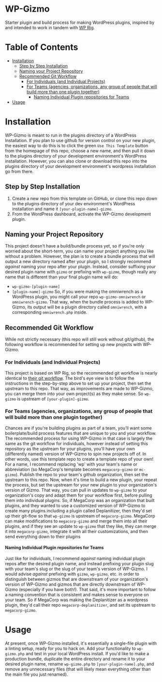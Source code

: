 # WP-Gizmo
 Starter plugin and build process for making WordPress plugins, inspired by and intended to work in tandem with [WP Rig](https://wprig.io).

# Table of Contents
- [Installation](#installation)
  * [Step by Step Installation](#step-by-step-installation)
  * [Naming your Project Repository](#naming-your-project-repository)
  * [Recommended Git Workflow](#recommended-git-workflow)
    + [For Individuals (and Individual Projects)](#for-individuals--and-individual-projects-)
    + [For Teams (agencies, organizations, any group of people that will build more than one plugin together)](#for-teams--agencies--organizations--any-group-of-people-that-will-build-more-than-one-plugin-together-)
      - [Naming Individual Plugin repositories for Teams](#naming-individual-plugin-repositories-for-teams)
- [Usage](#usage)

# Installation
WP-Gizmo is meant to run in the plugins directory of a WordPress Installation. If you plan to use github for version control on your new plugin, the easiest way to do this is to click the green `Use This Template` button from the homepage of this repo, choose a new name, and then pull it down to the plugins directory of your development environment's WordPress installation. However, you can also clone or download this repo into the plugins directory of your development environment's wordpress installation go from there.
## Step by Step Installation
1. Create a new repo from this template on GitHub, or clone this repo down to the plugins directory of your dev environment's WordPress installation and name it `[your-plugin-name]-gizmo`.
2. From the WordPress dashboard, activate the WP-Gizmo development plugin.
## Naming your Project Repository
This project doesn't have a build/bundle process yet, so if you're only worried about the short-term, you can name your project anything you like without a problem. However, the plan is to create a bundle process that will output a new directory named after your plugin, so I strongly recommend _against_ naming your repo after your plugin. Instead, consider suffixing your desired plugin name with `gizmo` or prefixing with `wp-gizmo`, though really any name that is different than your final plugin name will do:
- `wp-gizmo-[plugin-name]`
- `[plugin-name]-gizmo`
So, if you were making the omniwrench as a WordPress plugin, you might call your repo `wp-gizmo-omniwrench` or `omniwrench-gizmo`. That way, when the bundle process is added to WP-Gizmo, its output will be a plugin directory called `omniwrench`, with a corresponding `omniwrench.php` inside.
## Recommended Git Workflow
While not strictly necessary (this repo will still work without git/github), the following workflow is recommended for setting up new projects with WP-Gizmo.
### For Individuals (and Individual Projects)
This project is based on WP Rig, so the recommended git workflow is nearly identical to [their git workflow](https://github.com/wprig/docs/blob/master/documentation/git-workflow.md#recommended-git-workflow). The bird's eye view is to follow the instructions in the step-by-step above to set up your project, then set the upstream to this repo. That way, as improvements are made to WP-Gizmo, you can merge them into your own project(s) as they make sense. So `wp-gizmo` is upstream of `[your-plugin]-gizmo`.
### For Teams (agencies, organizations, any group of people that will build more than one plugin together)
Chances are if you're building plugins as part of a team, you'll want some boilerplate/build process features that are unique to you and your workflow. The recommended process for using WP-Gizmo in that case is largely the same as the git workflow for individuals, however instead of setting this repository as the  upstream for your plugins, you'll have your own (differently named) version of WP-Gizmo to spin new projects off of. In other words, use this template repo to create a template repo of your own! 
For a name, I recommend replacing 'wp' with your team's name or abbreviation (so MegaCorp's template becomes `megacorp-gizmo` or `mc-gizmo`). Publish the repo to your team's github organization, then set the upstream to this repo. Now, when it's time to build a new plugin, your repeat the process, but set the upstream for your new plugin to your organization's version of Gizmo. That way, you can pull in updates to `wp-gizmo` to your organization's copy and adapt them for your workflow first, before pulling them into individual plugins. 
So, if MegaCorp was an organization that built plugins, and they wanted to use a customized version of WP-Gizmo to create many plugins including a plugin called Deplanitizer, then they'd set up their git-flow so that `wp-gizmo` is upstream of `megacorp-gizmo`. MegaCorp can make modifications to `megacorp-gizmo` and merge them into all their plugins, and if they see an update to `wp-gizmo` that they like, they can merge it into `megacorp-gizmo`, integrate it with all their customizations, and then send everything down to their plugins
#### Naming Individual Plugin repositories for Teams
Just like for individuals, I recommend _against_ naming individual plugin repos after the desired plugin name, and instead prefixing your plugin slug with your team's slug or the slug of your team's version of WP-Gizmo. I would advise _against_ prefixing with `gizmo`, `wp-gizmo`, etc. in order to distinguish between gizmos that are downstream of your organization's version of WP-Gizmo and gizmos that are directly downstream of WP-Gizmo (especially if you have both!). That said, it's more important to follow a naming convention that is consistent and makes sense to everyone on your team.
So if MegaCorp was making the Deplanitizer as a wordpress plugin, they'd call their repo `megacorp-deplanitizer`, and set its upstream to `megacorp-gizmo`.
# Usage
At present, once WP-Gizmo installed, it's essentially a single-file plugin with a linting setup, ready for you to hack on. Add your functionality to `wp-gizmo.php` and test in your local WordPress install. If you'd like to make a production bundle, duplicate the entire directory and rename it to your desired plugin name, rename `wp-gizmo.php` to `[your-plugin-name].php`, and remove any unnecessary files (that will likely mean everything other than the main file you just renamed).
